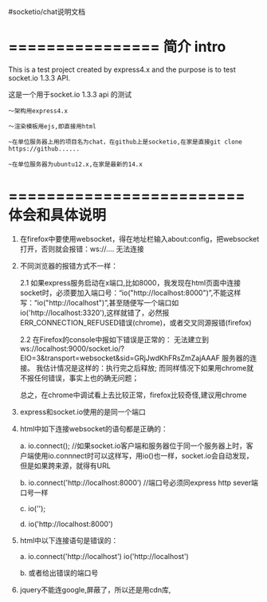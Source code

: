 #socketio/chat说明文档

================
简介 intro
================
This is a test project created by express4.x and the purpose is to test socket.io 1.3.3 API. 

这是一个用于socket.io 1.3.3 api 的测试

	～架构用express4.x

	～渲染模板用ejs,即直接用html

  	~在单位服务器上用的项目名为chat，在github上是socketio,在家是直接git clone https://github......

  	~在单位服务器为ubuntu12.x,在家是最新的14.x


=========================
体会和具体说明
=========================
1. 在firefox中要使用websocket，得在地址栏输入about:config，把websocket打开，否则就会报错：ws://.... 无法连接

2. 不同浏览器的报错方式不一样： 

	2.1 如果express服务启动在x端口,比如8000，我发现在html页面中连接socket时，必须要加入端口号：“io("http://localhost:8000")”,不能这样写：“io("http://localhost")”,甚至随便写一个端口如io('http://localhost:3320'),这样就错了，必然报ERR_CONNECTION_REFUSED错误(chrome)，或者交叉同源报错(firefox)

	2.2 在Firefox的console中报如下错误是正常的： 无法建立到 ws://localhost:9000/socket.io/?EIO=3&transport=websocket&sid=GRjJwdKhFRsZmZajAAAF 服务器的连接。 我估计情况是这样的：执行完之后释放; 而同样情况下如果用chrome就不报任何错误，事实上也的确无问题；

   总之，在chrome中调试看上去比较正常，firefox比较奇怪,建议用chrome
 

3. express和socket.io使用的是同一个端口

4. html中如下连接websocket的语句都是正确的：

	a. io.connect(); //如果socket.io客户端和服务器位于同一个服务器上时，客户端使用io.connnect时可以这样写，用io()也一样，socket.io会自动发现，但是如果跨来源，就得有URL

	b. io.connect('http://localhost:8000’) //端口号必须同express http sever端口号一样

	c. io('');

	d. io('http://localhost:8000')

5. html中以下连接语句是错误的：

	a. io.connect('http://localhost')  io('http://localhost')

	b. 或者给出错误的端口号

6. jquery不能连google,屏蔽了，所以还是用cdn库,<script src="http://code.jquery.com/jquery-1.8.0.min.js"></script>

